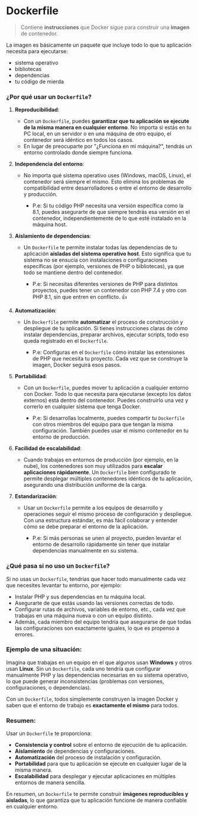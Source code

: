 
# Dockerfile

> Contiene **instrucciones** que Docker sigue para construir una **imagen** de contenedor. 

La imagen es básicamente un paquete que incluye todo lo que tu aplicación necesita para ejecutarse: 
- sistema operativo
- bibliotecas
- dependencias
- tu código de mierda

### ¿Por qué usar un `Dockerfile`?

1. **Reproducibilidad**:
   - Con un `Dockerfile`, puedes **garantizar que tu aplicación se ejecute de la misma manera en cualquier entorno**. No importa si estás en tu PC local, en un servidor o en una máquina de otro equipo, el contenedor será idéntico en todos los casos.
   - En lugar de preocuparte por "¿Funciona en mi máquina?", tendrás un entorno controlado donde siempre funciona.

2. **Independencia del entorno**:
   - No importa qué sistema operativo uses (Windows, macOS, Linux), el contenedor será siempre el mismo. Esto elimina los problemas de compatibilidad entre desarrolladores o entre el entorno de desarrollo y producción.

     - P.e: Si tu código PHP necesita una versión específica como la 8.1, puedes asegurarte de que siempre tendrás esa versión en el contenedor, independientemente de lo que esté instalado en la máquina host.

3. **Aislamiento de dependencias**:
   - Un `Dockerfile` te permite instalar todas las dependencias de tu aplicación **aisladas del sistema operativo host**. Esto significa que tu sistema no se ensucia con instalaciones o configuraciones específicas (por ejemplo, versiones de PHP o bibliotecas), ya que todo se mantiene dentro del contenedor.

      - P.e: Si necesitas diferentes versiones de PHP para distintos proyectos, puedes tener un contenedor con PHP 7.4 y otro con PHP 8.1, sin que entren en conflicto. 👍

4. **Automatización**:
   - Un `Dockerfile` permite **automatizar** el proceso de construcción y despliegue de tu aplicación. Si tienes instrucciones claras de cómo instalar dependencias, preparar archivos, ejecutar scripts, todo eso queda registrado en el `Dockerfile`.

      - P.e: Configuras en el `Dockerfile` cómo instalar las extensiones de PHP que necesita tu proyecto. Cada vez que se construye la imagen, Docker seguirá esos pasos.

5. **Portabilidad**:
   - Con un `Dockerfile`, puedes mover tu aplicación a cualquier entorno con Docker. Todo lo que necesita para ejecutarse (excepto los datos externos) está dentro del contenedor. Puedes construirlo una vez y correrlo en cualquier sistema que tenga Docker.

      - P.e: Si desarrollas localmente, puedes compartir tu `Dockerfile` con otros miembros del equipo para que tengan la misma configuración. También puedes usar el mismo contenedor en tu entorno de producción.

6. **Facilidad de escalabilidad**:
   - Cuando trabajas en entornos de producción (por ejemplo, en la nube), los contenedores son muy utilizados para **escalar aplicaciones rápidamente**. Un `Dockerfile` bien configurado te permite desplegar múltiples contenedores idénticos de tu aplicación, asegurando una distribución uniforme de la carga.

7. **Estandarización**:
   - Usar un `Dockerfile` permite a los equipos de desarrollo y operaciones seguir el mismo proceso de configuración y despliegue. Con una estructura estándar, es más fácil colaborar y entender cómo se debe preparar el entorno de la aplicación.
   
      - P.e: Si más personas se unen al proyecto, pueden levantar el entorno de desarrollo rápidamente sin tener que instalar dependencias manualmente en su sistema.

### ¿Qué pasa si no uso un `Dockerfile`?

Si no usas un `Dockerfile`, tendrías que hacer todo manualmente cada vez que necesites levantar tu entorno, por ejemplo:
- Instalar PHP y sus dependencias en tu máquina local.
- Asegurarte de que estás usando las versiones correctas de todo.
- Configurar rutas de archivos, variables de entorno, etc., cada vez que trabajas en una máquina nueva o con un equipo distinto.
- Además, cada miembro del equipo tendría que asegurarse de que todas las configuraciones son exactamente iguales, lo que es propenso a errores.

### Ejemplo de una situación:
Imagina que trabajas en un equipo en el que algunos usan **Windows** y otros usan **Linux**. Sin un `Dockerfile`, cada uno tendría que configurar manualmente PHP y las dependencias necesarias en su sistema operativo, lo que puede generar inconsistencias (problemas con versiones, configuraciones, o dependencias). 

Con un `Dockerfile`, todos simplemente construyen la imagen Docker y saben que el entorno de trabajo es **exactamente el mismo** para todos.

### Resumen:

Usar un `Dockerfile` te proporciona:
- **Consistencia y control** sobre el entorno de ejecución de tu aplicación.
- **Aislamiento** de dependencias y configuraciones.
- **Automatización** del proceso de instalación y configuración.
- **Portabilidad** para que tu aplicación se ejecute en cualquier lugar de la misma manera.
- **Escalabilidad** para desplegar y ejecutar aplicaciones en múltiples entornos de manera sencilla.

En resumen, un `Dockerfile` te permite construir **imágenes reproducibles y aisladas**, lo que garantiza que tu aplicación funcione de manera confiable en cualquier entorno.
